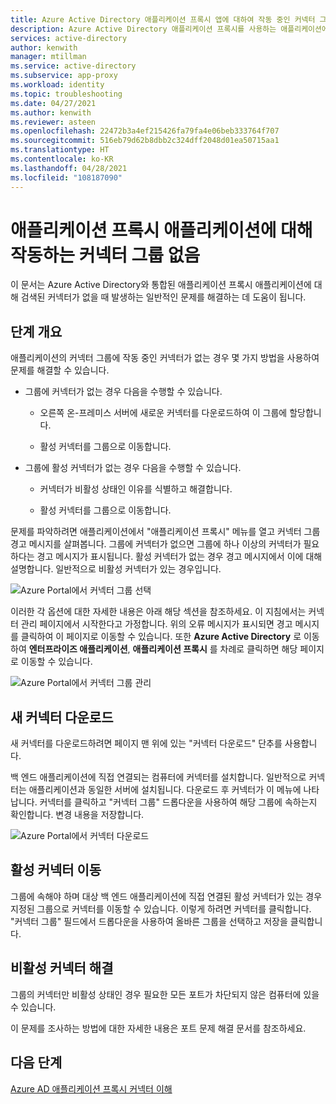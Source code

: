 ```yaml
---
title: Azure Active Directory 애플리케이션 프록시 앱에 대하여 작동 중인 커넥터 그룹을 찾을 수 없습니다.
description: Azure Active Directory 애플리케이션 프록시를 사용하는 애플리케이션에 대한 커넥터 그룹에 작동 중인 커넥터가 없을 때 발생할 수 있는 주소 문제
services: active-directory
author: kenwith
manager: mtillman
ms.service: active-directory
ms.subservice: app-proxy
ms.workload: identity
ms.topic: troubleshooting
ms.date: 04/27/2021
ms.author: kenwith
ms.reviewer: asteen
ms.openlocfilehash: 22472b3a4ef215426fa79fa4e06beb333764f707
ms.sourcegitcommit: 516eb79d62b8dbb2c324dff2048d01ea50715aa1
ms.translationtype: HT
ms.contentlocale: ko-KR
ms.lasthandoff: 04/28/2021
ms.locfileid: "108187090"
---
```

# <a name="no-working-connector-group-found-for-an-application-proxy-application"></a>애플리케이션 프록시 애플리케이션에 대해 작동하는 커넥터 그룹 없음

이 문서는 Azure Active Directory와 통합된 애플리케이션 프록시 애플리케이션에 대해 검색된 커넥터가 없을 때 발생하는 일반적인 문제를 해결하는 데 도움이 됩니다.

## <a name="overview-of-steps"></a>단계 개요
애플리케이션의 커넥터 그룹에 작동 중인 커넥터가 없는 경우 몇 가지 방법을 사용하여 문제를 해결할 수 있습니다.

-   그룹에 커넥터가 없는 경우 다음을 수행할 수 있습니다.

    -   오른쪽 온-프레미스 서버에 새로운 커넥터를 다운로드하여 이 그룹에 할당합니다.

    -   활성 커넥터를 그룹으로 이동합니다.

-   그룹에 활성 커넥터가 없는 경우 다음을 수행할 수 있습니다.

    -   커넥터가 비활성 상태인 이유를 식별하고 해결합니다.

    -   활성 커넥터를 그룹으로 이동합니다.

문제를 파악하려면 애플리케이션에서 "애플리케이션 프록시" 메뉴를 열고 커넥터 그룹 경고 메시지를 살펴봅니다. 그룹에 커넥터가 없으면 그룹에 하나 이상의 커넥터가 필요하다는 경고 메시지가 표시됩니다. 활성 커넥터가 없는 경우 경고 메시지에서 이에 대해 설명합니다. 일반적으로 비활성 커넥터가 있는 경우입니다. 

   ![Azure Portal에서 커넥터 그룹 선택](./media/application-proxy-connectivity-no-working-connector/no-active-connector.png)

이러한 각 옵션에 대한 자세한 내용은 아래 해당 섹션을 참조하세요. 이 지침에서는 커넥터 관리 페이지에서 시작한다고 가정합니다. 위의 오류 메시지가 표시되면 경고 메시지를 클릭하여 이 페이지로 이동할 수 있습니다. 또한 **Azure Active Directory** 로 이동하여 **엔터프라이즈 애플리케이션**, **애플리케이션 프록시** 를 차례로 클릭하면 해당 페이지로 이동할 수 있습니다.

   ![Azure Portal에서 커넥터 그룹 관리](./media/application-proxy-connectivity-no-working-connector/app-proxy.png)

## <a name="download-a-new-connector"></a>새 커넥터 다운로드

새 커넥터를 다운로드하려면 페이지 맨 위에 있는 "커넥터 다운로드" 단추를 사용합니다.

백 엔드 애플리케이션에 직접 연결되는 컴퓨터에 커넥터를 설치합니다. 일반적으로 커넥터는 애플리케이션과 동일한 서버에 설치됩니다. 다운로드 후 커넥터가 이 메뉴에 나타납니다. 커넥터를 클릭하고 "커넥터 그룹" 드롭다운을 사용하여 해당 그룹에 속하는지 확인합니다. 변경 내용을 저장합니다.

   ![Azure Portal에서 커넥터 다운로드](./media/application-proxy-connectivity-no-working-connector/download-connector.png)
   
## <a name="move-an-active-connector"></a>활성 커넥터 이동

그룹에 속해야 하며 대상 백 엔드 애플리케이션에 직접 연결된 활성 커넥터가 있는 경우 지정된 그룹으로 커넥터를 이동할 수 있습니다. 이렇게 하려면 커넥터를 클릭합니다. "커넥터 그룹" 필드에서 드롭다운을 사용하여 올바른 그룹을 선택하고 저장을 클릭합니다.

## <a name="resolve-an-inactive-connector"></a>비활성 커넥터 해결

그룹의 커넥터만 비활성 상태인 경우 필요한 모든 포트가 차단되지 않은 컴퓨터에 있을 수 있습니다.

이 문제를 조사하는 방법에 대한 자세한 내용은 포트 문제 해결 문서를 참조하세요.

## <a name="next-steps"></a>다음 단계
[Azure AD 애플리케이션 프록시 커넥터 이해](application-proxy-connectors.md)


